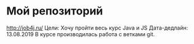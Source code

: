 # Мой репозиторий
http://job4j.ru/
Цели:
Хочу пройти весь курс Java и JS
Дата-дедлайн:
13.08.2019
В курсе производилась работа с ветками git.
